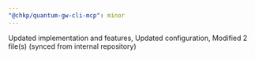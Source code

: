 ```yaml
---
"@chkp/quantum-gw-cli-mcp": minor
---
```


Updated implementation and features, Updated configuration, Modified 2 file(s) (synced from internal repository)
